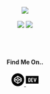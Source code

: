 <p align="center">
  <a href="pixelbeard.co" title="PixelBeard">
    <img src="https://pixel8d-api.herokuapp.com/svg/pixelbeard?size=5" />
  </a>
</p>
<p align="center">
  <span>
    <img src="https://pixel8d-api.herokuapp.com/svg/javascript-1N7HXLp1?size=2" />
    
  </span>

  <span>
    <img src="https://pixel8d-api.herokuapp.com/svg/typescript-dc52Lewj?size=2" />
  </span>
</p>
<br />
<br />
<h4 align="center">Find Me On..</h4>
<p align="center">
  <a href="https://codepen.io/brookesb91" title="Codepen">
    <img alt="Codepen" width="30px" src="https://raw.githubusercontent.com/brookesb91/brookesb91/master/images/codepen.svg">
  </a>

  <a href="https://dev.to/brookesb91" title="Dev.to">
    <img alt="Codepen" width="30px" src="https://raw.githubusercontent.com/brookesb91/brookesb91/master/images/dev-dot-to.svg">
  </a>
</p>



